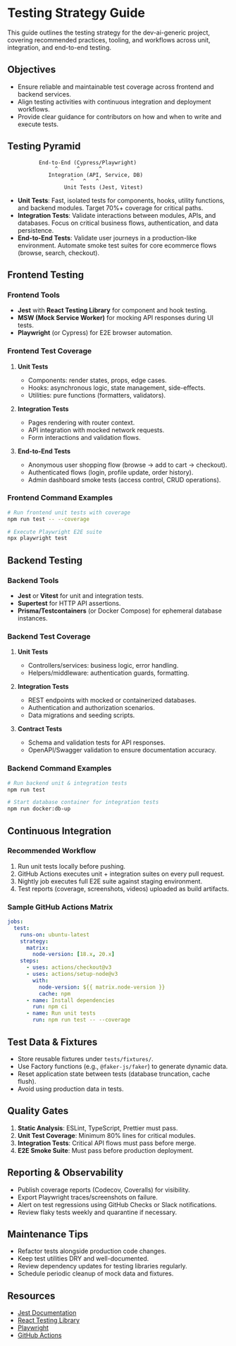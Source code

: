 # Testing Strategy Guide

This guide outlines the testing strategy for the dev-ai-generic project, covering recommended practices, tooling, and workflows across unit, integration, and end-to-end testing.

## Objectives

- Ensure reliable and maintainable test coverage across frontend and backend services.
- Align testing activities with continuous integration and deployment workflows.
- Provide clear guidance for contributors on how and when to write and execute tests.

## Testing Pyramid

```text
          End-to-End (Cypress/Playwright)
               ^      ^      ^
             Integration (API, Service, DB)
                    ^   ^   ^
                  Unit Tests (Jest, Vitest)
```

- **Unit Tests**: Fast, isolated tests for components, hooks, utility functions, and backend modules. Target 70%+ coverage for critical paths.
- **Integration Tests**: Validate interactions between modules, APIs, and databases. Focus on critical business flows, authentication, and data persistence.
- **End-to-End Tests**: Validate user journeys in a production-like environment. Automate smoke test suites for core ecommerce flows (browse, search, checkout).

## Frontend Testing

### Frontend Tools

- **Jest** with **React Testing Library** for component and hook testing.
- **MSW (Mock Service Worker)** for mocking API responses during UI tests.
- **Playwright** (or Cypress) for E2E browser automation.

### Frontend Test Coverage

1. **Unit Tests**
   - Components: render states, props, edge cases.
   - Hooks: asynchronous logic, state management, side-effects.
   - Utilities: pure functions (formatters, validators).

2. **Integration Tests**
   - Pages rendering with router context.
   - API integration with mocked network requests.
   - Form interactions and validation flows.

3. **End-to-End Tests**
   - Anonymous user shopping flow (browse → add to cart → checkout).
   - Authenticated flows (login, profile update, order history).
   - Admin dashboard smoke tests (access control, CRUD operations).

### Frontend Command Examples

```bash
# Run frontend unit tests with coverage
npm run test -- --coverage

# Execute Playwright E2E suite
npx playwright test
```

## Backend Testing

### Backend Tools

- **Jest** or **Vitest** for unit and integration tests.
- **Supertest** for HTTP API assertions.
- **Prisma/Testcontainers** (or Docker Compose) for ephemeral database instances.

### Backend Test Coverage

1. **Unit Tests**
   - Controllers/services: business logic, error handling.
   - Helpers/middleware: authentication guards, formatting.

2. **Integration Tests**
   - REST endpoints with mocked or containerized databases.
   - Authentication and authorization scenarios.
   - Data migrations and seeding scripts.

3. **Contract Tests**
   - Schema and validation tests for API responses.
   - OpenAPI/Swagger validation to ensure documentation accuracy.

### Backend Command Examples

```bash
# Run backend unit & integration tests
npm run test

# Start database container for integration tests
npm run docker:db-up
```

## Continuous Integration

### Recommended Workflow

1. Run unit tests locally before pushing.
2. GitHub Actions executes unit + integration suites on every pull request.
3. Nightly job executes full E2E suite against staging environment.
4. Test reports (coverage, screenshots, videos) uploaded as build artifacts.

### Sample GitHub Actions Matrix

```yaml
jobs:
  test:
    runs-on: ubuntu-latest
    strategy:
      matrix:
        node-version: [18.x, 20.x]
    steps:
      - uses: actions/checkout@v3
      - uses: actions/setup-node@v3
        with:
          node-version: ${{ matrix.node-version }}
          cache: npm
      - name: Install dependencies
        run: npm ci
      - name: Run unit tests
        run: npm run test -- --coverage
```

## Test Data & Fixtures

- Store reusable fixtures under `tests/fixtures/`.
- Use Factory functions (e.g., `@faker-js/faker`) to generate dynamic data.
- Reset application state between tests (database truncation, cache flush).
- Avoid using production data in tests.

## Quality Gates

1. **Static Analysis**: ESLint, TypeScript, Prettier must pass.
2. **Unit Test Coverage**: Minimum 80% lines for critical modules.
3. **Integration Tests**: Critical API flows must pass before merge.
4. **E2E Smoke Suite**: Must pass before production deployment.

## Reporting & Observability

- Publish coverage reports (Codecov, Coveralls) for visibility.
- Export Playwright traces/screenshots on failure.
- Alert on test regressions using GitHub Checks or Slack notifications.
- Review flaky tests weekly and quarantine if necessary.

## Maintenance Tips

- Refactor tests alongside production code changes.
- Keep test utilities DRY and well-documented.
- Review dependency updates for testing libraries regularly.
- Schedule periodic cleanup of mock data and fixtures.

## Resources

- [Jest Documentation](https://jestjs.io/docs/getting-started)
- [React Testing Library](https://testing-library.com/docs/react-testing-library/intro/)
- [Playwright](https://playwright.dev/docs/intro)
- [GitHub Actions](https://docs.github.com/en/actions)
